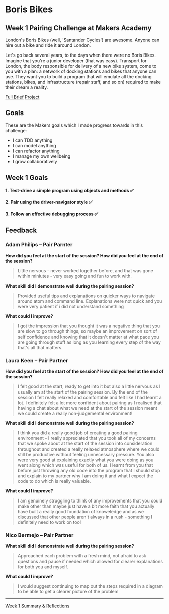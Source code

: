 # Boris Bikes 
## Week 1 Pairing Challenge at Makers Academy

London's Boris Bikes (well, 'Santander Cycles') are awesome. Anyone can hire out a bike and ride it around London.

Let's go back several years, to the days when there were no Boris Bikes. Imagine that you're a junior developer (that was easy). Transport for London, the body responsible for delivery of a new bike system, come to you with a plan: a network of docking stations and bikes that anyone can use. They want you to build a program that will emulate all the docking stations, bikes, and infrastructure (repair staff, and so on) required to make their dream a reality.

[Full Brief](https://github.com/makersacademy/course/tree/master/boris_bikes)
[Project](https://github.com/hannahdesmond/boris-bikes)

## Goals
These are the Makers goals which I made progress towards in this challenge:

- I can TDD anything
- I can model anything
- I can refactor anything
- I manage my own wellbeing
- I grow collaboratively


## Week 1 Goals

#### 1. Test-drive a simple program using objects and methods ✅
#### 2. Pair using the driver-navigator style ✅
#### 3. Follow an effective debugging process ✅

## Feedback

### Adam Philips – Pair Parnter
**How did you feel at the start of the session? How did you feel at the end of the session?**
>Little nervous - never worked together before, and that was gone within miniutes - very easy going and fun to work with.

**What skill did I demonstrate well during the pairing session?**
>Provided useful tips and explanations on quicker ways to navigate around atom and command line. Explanations were not quick and you were very patient if i did not understand something

**What could I improve?**
>I got the impression that you thought it was a negative thing that you are slow to go through things, so maybe an improvement on sort of self confidence and knowing that it doesn't matter at what pace you are going through stuff as long as you learning every step of the way that's all that matters.

### Laura Keen – Pair Partner
**How did you feel at the start of the session? How did you feel at the end of the session?**
>I felt good at the start, ready to get into it but also a little nervous as I usually am at the start of the pairing session. By the end of the session I felt really relaxed and comfortable and felt like I had learnt a lot. I definitely felt a lot more confident about pairing as I realised that having a chat about what we need at the start of the session meant we could create a really non-judgemental environment!

**What skill did I demonstrate well during the pairing session?**
>I think you did a really good job of creating a good pairing environment - I really appreciated that you took all of my concerns that we spoke about at the start of the session into consideration throughout and created a really relaxed atmosphere where we could still be productive without feeling unnecessary pressure. You also were very good at explaining exactly what you were doing as you went along which was useful for both of us. I learnt from you that before just throwing any old code into the program that I should stop and explain to my partner why I am doing it and what I expect the code to do which is really valuable. 

**What could I improve?**
>I am genuinely struggling to think of any improvements that you could make other than maybe just have a bit more faith that you actually have built a really good foundation of knoweledge and as we discussed that other people aren't always in a rush - something I definitely need to work on too!

### Nico Bermejo – Pair Partner
**What skill did I demonstrate well during the pairing session?**
>Approached each problem with a fresh mind, not afraid to ask questions and pause if needed which allowed for clearer explanations for both you and myself.

**What could I improve?**
>I would suggest continuing to map out the steps required in a diagram to be able to get a clearer picture of the problem
---
[Week 1 Summary & Reflections](https://github.com/hannahdesmond/portfolio/blob/main/goals/weekly/week-1.md)
